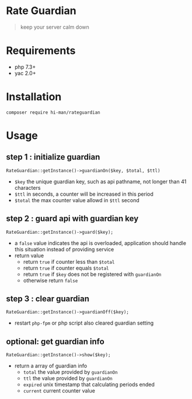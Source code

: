 # Rate Guardian

> keep your server calm down

# Requirements

- php 7.3+
- yac 2.0+

# Installation

```
composer require hi-man/rateguardian
```

# Usage

## step 1 : initialize guardian

```
RateGuardian::getInstance()->guardianOn($key, $total, $ttl)
```

- `$key` the unique guardian key, such as api pathname, not longer than 41 characters
- `$ttl` in seconds, a counter will be increased in this period
- `$total` the max counter value allowd in `$ttl` second

## step 2 : guard api with guardian key

```
RateGuardian::getInstance()->guard($key);
```

- a `false` value indicates the api is overloaded, application should handle this situation instead of providing service
- return value
  - return `true` if counter less than `$total`
  - return `true` if counter equals `$total`
  - return `true` if `$key` does not be registered with `guardianOn`
  - otherwise return `false`

## step 3 : clear guardian

```
RateGuardian::getInstance()->guardianOff($key);
```

- restart `php-fpm` or php script also cleared guardian setting

## optional: get guardian info

```
RateGuardian::getInstance()->show($key);
```

- return a array of guardian info
  - `total` the value provided by `guardianOn`
  - `ttl` the value provided by `guardianOn`
  - `expired` unix timestamp that calculating periods ended
  - `current` current counter value
